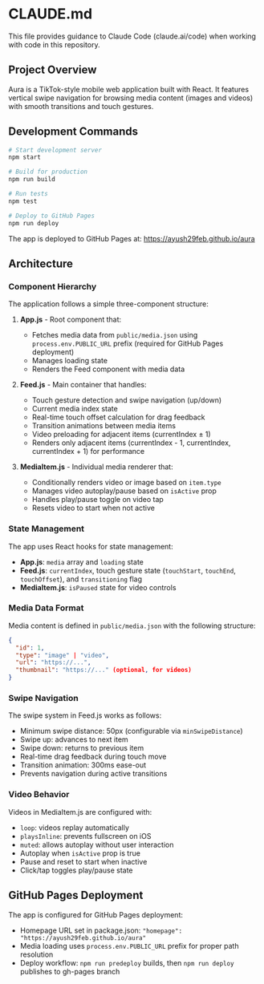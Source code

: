 # CLAUDE.md

This file provides guidance to Claude Code (claude.ai/code) when working with code in this repository.

## Project Overview

Aura is a TikTok-style mobile web application built with React. It features vertical swipe navigation for browsing media content (images and videos) with smooth transitions and touch gestures.

## Development Commands

```bash
# Start development server
npm start

# Build for production
npm run build

# Run tests
npm test

# Deploy to GitHub Pages
npm run deploy
```

The app is deployed to GitHub Pages at: https://ayush29feb.github.io/aura

## Architecture

### Component Hierarchy

The application follows a simple three-component structure:

1. **App.js** - Root component that:
   - Fetches media data from `public/media.json` using `process.env.PUBLIC_URL` prefix (required for GitHub Pages deployment)
   - Manages loading state
   - Renders the Feed component with media data

2. **Feed.js** - Main container that handles:
   - Touch gesture detection and swipe navigation (up/down)
   - Current media index state
   - Real-time touch offset calculation for drag feedback
   - Transition animations between media items
   - Video preloading for adjacent items (currentIndex ± 1)
   - Renders only adjacent items (currentIndex - 1, currentIndex, currentIndex + 1) for performance

3. **MediaItem.js** - Individual media renderer that:
   - Conditionally renders video or image based on `item.type`
   - Manages video autoplay/pause based on `isActive` prop
   - Handles play/pause toggle on video tap
   - Resets video to start when not active

### State Management

The app uses React hooks for state management:
- **App.js**: `media` array and `loading` state
- **Feed.js**: `currentIndex`, touch gesture state (`touchStart`, `touchEnd`, `touchOffset`), and `transitioning` flag
- **MediaItem.js**: `isPaused` state for video controls

### Media Data Format

Media content is defined in `public/media.json` with the following structure:

```json
{
  "id": 1,
  "type": "image" | "video",
  "url": "https://...",
  "thumbnail": "https://..." (optional, for videos)
}
```

### Swipe Navigation

The swipe system in Feed.js works as follows:
- Minimum swipe distance: 50px (configurable via `minSwipeDistance`)
- Swipe up: advances to next item
- Swipe down: returns to previous item
- Real-time drag feedback during touch move
- Transition animation: 300ms ease-out
- Prevents navigation during active transitions

### Video Behavior

Videos in MediaItem.js are configured with:
- `loop`: videos replay automatically
- `playsInline`: prevents fullscreen on iOS
- `muted`: allows autoplay without user interaction
- Autoplay when `isActive` prop is true
- Pause and reset to start when inactive
- Click/tap toggles play/pause state

## GitHub Pages Deployment

The app is configured for GitHub Pages deployment:
- Homepage URL set in package.json: `"homepage": "https://ayush29feb.github.io/aura"`
- Media loading uses `process.env.PUBLIC_URL` prefix for proper path resolution
- Deploy workflow: `npm run predeploy` builds, then `npm run deploy` publishes to gh-pages branch
